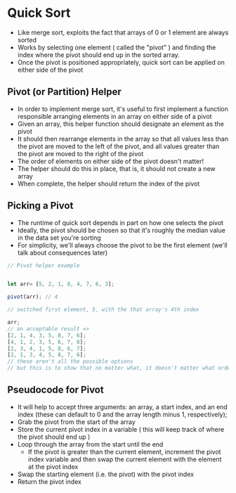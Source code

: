 # Quick Sort

- Like merge sort, exploits the fact that arrays of 0 or 1 element are always sorted
- Works by selecting one element ( called the "pivot" ) and finding the index where the pivot should end up in the sorted array. 
- Once the pivot is positioned appropriately, quick sort can be applied on either side of the pivot  



## Pivot (or Partition) Helper

- In order to implement merge sort, it's useful to first implement a function responsible arranging elements in an array on either side of a pivot
- Given an array, this helper function should designate an element as the pivot
- It should then rearrange elements in the array so that all values less than the pivot are moved to the left of the pivot, and all values greater than the pivot are moved to the right of the pivot
- The order of elements on either side of the pivot doesn't matter! 
- The helper should do this in place, that is, it should not create a new array 
- When complete, the helper should return the index of the pivot 

## Picking a Pivot

- The runtime of quick sort depends in part on how one selects the pivot
- Ideally, the pivot should be chosen so that it's roughly the median value in the data set you're sorting
- For simplicity, we'll always choose the pivot to be the first element (we'll talk about consequences later)



```js
// Pivot helper example


let arr= [5, 2, 1, 8, 4, 7, 6, 3];

pivot(arr); // 4

// switched first element, 5, with the that array's 4th index

arr;
// an acceptable result => 
[2, 1, 4, 3, 5, 8, 7, 6];
[4, 1, 2, 3, 5, 6, 7, 8];
[2, 3, 4, 1, 5, 8, 6, 7];
[2, 1, 3, 4, 5, 8, 7, 6];
// these aren't all the possible options
// but this is to show that no matter what, it doesn't matter what order is left or right of the swapped element

```



## Pseudocode for Pivot

- It will help to accept three arguments: an array, a start index, and an end index (these can default to 0 and the array length minus 1, respectively);
- Grab the pivot from the start of the  array
- Store the current pivot index in a variable ( this will keep track of where the pivot should end up )
- Loop through the array from the start until the end
  - If the pivot is greater than the current element, increment the pivot index variable and then swap the current element with the element at the pivot index
- Swap the starting element (i.e. the pivot) with the pivot index
- Return the pivot index



```js

```

